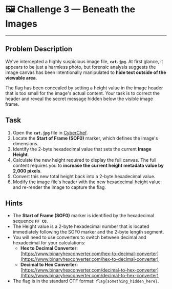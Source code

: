 # 🖼️ Challenge 3 — Beneath the Images

---

## Problem Description

We've intercepted a highly suspicious image file, **`cat.jpg`**. At first glance, it appears to be just a harmless photo, but forensic analysis suggests the image canvas has been intentionally manipulated to **hide text outside of the viewable area**.

The flag has been concealed by setting a height value in the image header that is too small for the image's actual content. Your task is to correct the header and reveal the secret message hidden below the visible image frame.

## Task

1.  Open the **`cat.jpg`** file in [CyberChef](https://gchq.github.io/CyberChef/).
2.  Locate the **Start of Frame (SOF0)** marker, which defines the image's dimensions.
3.  Identify the 2-byte hexadecimal value that sets the current **Image Height**.
4.  Calculate the new height required to display the full canvas. The full content requires you to **increase the current height metadata value by 2,000 pixels**.
5.  Convert this new total height back into a 2-byte hexadecimal value.
6.  Modify the image file's header with the new hexadecimal height value and re-render the image to capture the flag.

## Hints

* The **Start of Frame (SOF0)** marker is identified by the hexadecimal sequence **`FF C0`**.
* The Height value is a 2-byte hexadecimal number that is located immediately following the SOF0 marker and the 2-byte length segment.
* You will need to use converters to switch between decimal and hexadecimal for your calculations:
    * **Hex to Decimal Converter:** [https://www.binaryhexconverter.com/hex-to-decimal-converter](https://www.binaryhexconverter.com/hex-to-decimal-converter)
    * **Decimal to Hex Converter:** [https://www.binaryhexconverter.com/decimal-to-hex-converter](https://www.binaryhexconverter.com/decimal-to-hex-converter)
* The flag is in the standard CTF format: `flag{something_hidden_here}`.
